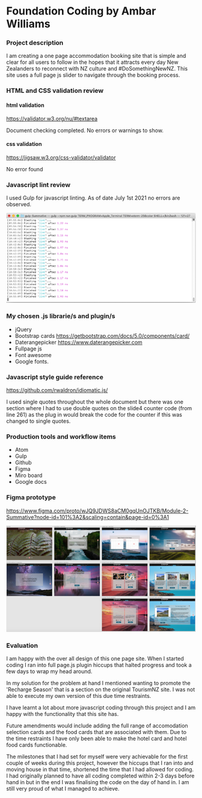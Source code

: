 # Foundation Coding by Ambar Williams

### Project description
 I am creating a one page accommodation booking site that is simple and clear for all users to follow in the hopes that it attracts every day New Zealanders to reconnect with NZ culture and #DoSomethingNewNZ. This site uses a full page js slider to navigate through the booking process.


### HTML and CSS validation review
#### html validation
https://validator.w3.org/nu/#textarea

Document checking completed. No errors or warnings to show.

#### css validation
https://jigsaw.w3.org/css-validator/validator

No error found

### Javascript lint review
 I used Gulp for javascript linting. As of date July 1st 2021 no errors are observed.

 ![Screenshot of terminal showing gulps linting with no errors](img/gulp-linting.png)

### My chosen .js librarie/s and plugin/s
- jQuery
- Bootstrap cards https://getbootstrap.com/docs/5.0/components/card/
- Daterangepicker https://www.daterangepicker.com
- Fullpage js
- Font awesome
- Google fonts.

### Javascript style guide reference
 https://github.com/rwaldron/idiomatic.js/

 I used single quotes throughout the whole document but there was one section where I had to use double quotes on the slide4 counter code (from line 261) as the plug in would break the code for the counter if this was changed to single quotes.

### Production tools and workflow items
- Atom
- Gulp
- Github
- Figma
- Miro board
- Google docs

### Figma prototype

https://www.figma.com/proto/wJQ9JDWS8aCM0gqUnOJTKB/Module-2-Summative?node-id=101%3A2&scaling=contain&page-id=0%3A1

![figma high fidelity prototype](img/figma-prototype.png)

### Evaluation

I am happy with the over all design of this one page site. When I started coding I ran into full page.js plugin hiccups that halted progress and took a few days to wrap my head around.

In my solution for the problem at hand I mentioned wanting to promote the 'Recharge Season' that is a section on the original TourismNZ site. I was not able to execute my own version of this due time restraints.

I have learnt a lot about more javascript coding through this project and I am happy with the functionality that this site has.

Future amendments would include adding the full range of accomodation selection cards and the food cards that are associated with them. Due to the time restraints I have only been able to make the hotel card and hotel food cards functionable.  

The milestones that I had set for myself were very achievable for the first couple of weeks during this project, however the hiccups that I ran into and moving house in that time, shortened the time that I had allowed for coding. I had originally planned to have all coding completed within 2-3 days before hand in but in the end I was finalising the code on the day of hand in. I am still very proud of what I managed to achieve.

